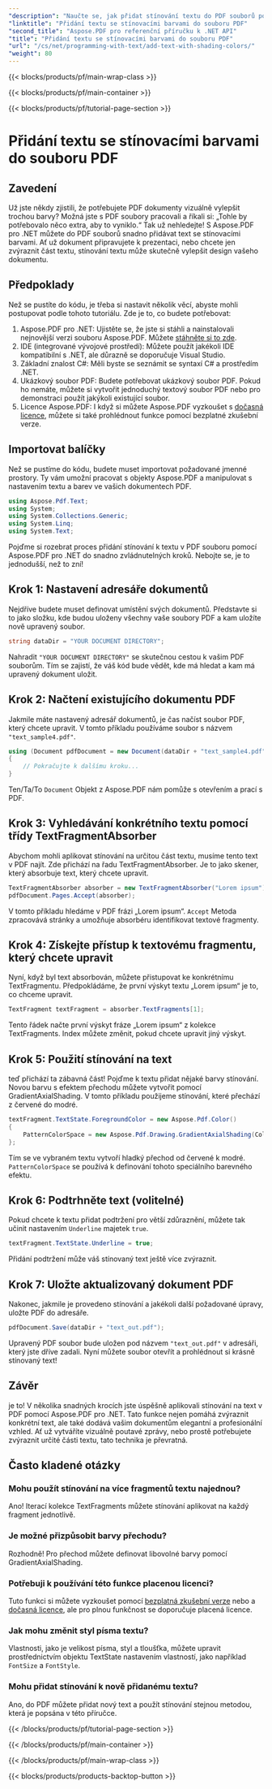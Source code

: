 ```yaml
---
"description": "Naučte se, jak přidat stínování textu do PDF souborů pomocí Aspose.PDF pro .NET v tomto podrobném návodu. Přizpůsobte si dokumenty barevnými přechody."
"linktitle": "Přidání textu se stínovacími barvami do souboru PDF"
"second_title": "Aspose.PDF pro referenční příručku k .NET API"
"title": "Přidání textu se stínovacími barvami do souboru PDF"
"url": "/cs/net/programming-with-text/add-text-with-shading-colors/"
"weight": 80
---
```


{{< blocks/products/pf/main-wrap-class >}}

{{< blocks/products/pf/main-container >}}

{{< blocks/products/pf/tutorial-page-section >}}

# Přidání textu se stínovacími barvami do souboru PDF

## Zavedení

Už jste někdy zjistili, že potřebujete PDF dokumenty vizuálně vylepšit trochou barvy? Možná jste s PDF soubory pracovali a říkali si: „Tohle by potřebovalo něco extra, aby to vyniklo.“ Tak už nehledejte! S Aspose.PDF pro .NET můžete do PDF souborů snadno přidávat text se stínovacími barvami. Ať už dokument připravujete k prezentaci, nebo chcete jen zvýraznit část textu, stínování textu může skutečně vylepšit design vašeho dokumentu.

## Předpoklady

Než se pustíte do kódu, je třeba si nastavit několik věcí, abyste mohli postupovat podle tohoto tutoriálu. Zde je to, co budete potřebovat:

1. Aspose.PDF pro .NET: Ujistěte se, že jste si stáhli a nainstalovali nejnovější verzi souboru Aspose.PDF. Můžete [stáhněte si to zde](https://releases.aspose.com/pdf/net/).
2. IDE (integrované vývojové prostředí): Můžete použít jakékoli IDE kompatibilní s .NET, ale důrazně se doporučuje Visual Studio.
3. Základní znalost C#: Měli byste se seznámit se syntaxí C# a prostředím .NET.
4. Ukázkový soubor PDF: Budete potřebovat ukázkový soubor PDF. Pokud ho nemáte, můžete si vytvořit jednoduchý textový soubor PDF nebo pro demonstraci použít jakýkoli existující soubor.
5. Licence Aspose.PDF: I když si můžete Aspose.PDF vyzkoušet s [dočasná licence](https://purchase.aspose.com/temporary-license/), můžete si také prohlédnout funkce pomocí bezplatné zkušební verze.

## Importovat balíčky

Než se pustíme do kódu, budete muset importovat požadované jmenné prostory. Ty vám umožní pracovat s objekty Aspose.PDF a manipulovat s nastavením textu a barev ve vašich dokumentech PDF.

```csharp
using Aspose.Pdf.Text;
using System;
using System.Collections.Generic;
using System.Linq;
using System.Text;
```

Pojďme si rozebrat proces přidání stínování k textu v PDF souboru pomocí Aspose.PDF pro .NET do snadno zvládnutelných kroků. Nebojte se, je to jednodušší, než to zní!

## Krok 1: Nastavení adresáře dokumentů

Nejdříve budete muset definovat umístění svých dokumentů. Představte si to jako složku, kde budou uloženy všechny vaše soubory PDF a kam uložíte nově upravený soubor.

```csharp
string dataDir = "YOUR DOCUMENT DIRECTORY";
```

Nahradit `"YOUR DOCUMENT DIRECTORY"` se skutečnou cestou k vašim PDF souborům. Tím se zajistí, že váš kód bude vědět, kde má hledat a kam má upravený dokument uložit.

## Krok 2: Načtení existujícího dokumentu PDF

Jakmile máte nastavený adresář dokumentů, je čas načíst soubor PDF, který chcete upravit. V tomto příkladu používáme soubor s názvem `"text_sample4.pdf"`.

```csharp
using (Document pdfDocument = new Document(dataDir + "text_sample4.pdf"))
{
    // Pokračujte k dalšímu kroku...
}
```

Ten/Ta/To `Document` Objekt z Aspose.PDF nám pomůže s otevřením a prací s PDF.

## Krok 3: Vyhledávání konkrétního textu pomocí třídy TextFragmentAbsorber

Abychom mohli aplikovat stínování na určitou část textu, musíme tento text v PDF najít. Zde přichází na řadu TextFragmentAbsorber. Je to jako skener, který absorbuje text, který chcete upravit.

```csharp
TextFragmentAbsorber absorber = new TextFragmentAbsorber("Lorem ipsum");
pdfDocument.Pages.Accept(absorber);
```

V tomto příkladu hledáme v PDF frázi „Lorem ipsum“. `Accept` Metoda zpracovává stránky a umožňuje absorbéru identifikovat textové fragmenty.

## Krok 4: Získejte přístup k textovému fragmentu, který chcete upravit

Nyní, když byl text absorbován, můžete přistupovat ke konkrétnímu TextFragmentu. Předpokládáme, že první výskyt textu „Lorem ipsum“ je to, co chceme upravit.

```csharp
TextFragment textFragment = absorber.TextFragments[1];
```

Tento řádek načte první výskyt fráze „Lorem ipsum“ z kolekce TextFragments. Index můžete změnit, pokud chcete upravit jiný výskyt.

## Krok 5: Použití stínování na text

teď přichází ta zábavná část! Pojďme k textu přidat nějaké barvy stínování. Novou barvu s efektem přechodu můžete vytvořit pomocí GradientAxialShading. V tomto příkladu použijeme stínování, které přechází z červené do modré.

```csharp
textFragment.TextState.ForegroundColor = new Aspose.Pdf.Color()
{
    PatternColorSpace = new Aspose.Pdf.Drawing.GradientAxialShading(Color.Red, Color.Blue)
};
```

Tím se ve vybraném textu vytvoří hladký přechod od červené k modré. `PatternColorSpace` se používá k definování tohoto speciálního barevného efektu.

## Krok 6: Podtrhněte text (volitelné)

Pokud chcete k textu přidat podtržení pro větší zdůraznění, můžete tak učinit nastavením `Underline` majetek `true`.

```csharp
textFragment.TextState.Underline = true;
```

Přidání podtržení může váš stínovaný text ještě více zvýraznit.

## Krok 7: Uložte aktualizovaný dokument PDF

Nakonec, jakmile je provedeno stínování a jakékoli další požadované úpravy, uložte PDF do adresáře.

```csharp
pdfDocument.Save(dataDir + "text_out.pdf");
```

Upravený PDF soubor bude uložen pod názvem `"text_out.pdf"` v adresáři, který jste dříve zadali. Nyní můžete soubor otevřít a prohlédnout si krásně stínovaný text!

## Závěr

je to! V několika snadných krocích jste úspěšně aplikovali stínování na text v PDF pomocí Aspose.PDF pro .NET. Tato funkce nejen pomáhá zvýraznit konkrétní text, ale také dodává vašim dokumentům elegantní a profesionální vzhled. Ať už vytváříte vizuálně poutavé zprávy, nebo prostě potřebujete zvýraznit určité části textu, tato technika je převratná.


## Často kladené otázky

### Mohu použít stínování na více fragmentů textu najednou?
Ano! Iterací kolekce TextFragments můžete stínování aplikovat na každý fragment jednotlivě.

### Je možné přizpůsobit barvy přechodu?
Rozhodně! Pro přechod můžete definovat libovolné barvy pomocí GradientAxialShading.

### Potřebuji k používání této funkce placenou licenci?
Tuto funkci si můžete vyzkoušet pomocí [bezplatná zkušební verze](https://releases.aspose.com/) nebo a [dočasná licence](https://purchase.aspose.com/temporary-license/), ale pro plnou funkčnost se doporučuje placená licence.

### Jak mohu změnit styl písma textu?
Vlastnosti, jako je velikost písma, styl a tloušťka, můžete upravit prostřednictvím objektu TextState nastavením vlastností, jako například `FontSize` a `FontStyle`.

### Mohu přidat stínování k nově přidanému textu?
Ano, do PDF můžete přidat nový text a použít stínování stejnou metodou, která je popsána v této příručce.

{{< /blocks/products/pf/tutorial-page-section >}}

{{< /blocks/products/pf/main-container >}}

{{< /blocks/products/pf/main-wrap-class >}}

{{< blocks/products/products-backtop-button >}}
